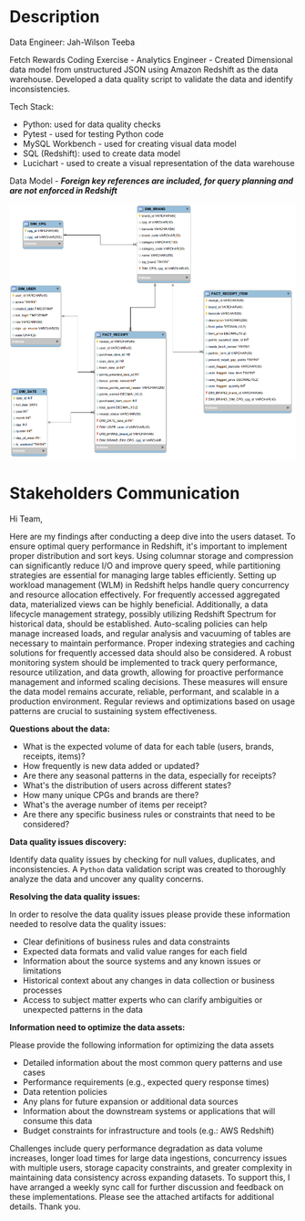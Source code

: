 # Description
Data Engineer: Jah-Wilson Teeba

Fetch Rewards Coding Exercise - Analytics Engineer - Created Dimensional data model from unstructured JSON using Amazon Redshift as the data warehouse. Developed a data quality script to validate the data and identify inconsistencies.

Tech Stack:
- Python: used for data quality checks
- Pytest - used for testing Python code
- MySQL Workbench - used for creating visual data model
- SQL (Redshift): used to create data model
- Lucichart - used to create a visual representation of the data warehouse

Data Model - ***Foreign key references are included, for query planning and are not enforced in Redshift***

![Project logo](data_warehouse_visual_model.png "Data Model")

# Stakeholders Communication

Hi Team,

Here are my findings after conducting a deep dive into the users dataset. To ensure optimal query performance in Redshift, it's important to implement proper distribution and sort keys. Using columnar storage and compression can significantly reduce I/O and improve query speed, while partitioning strategies are essential for managing large tables efficiently. Setting up workload management (WLM) in Redshift helps handle query concurrency and resource allocation effectively. For frequently accessed aggregated data, materialized views can be highly beneficial. Additionally, a data lifecycle management strategy, possibly utilizing Redshift Spectrum for historical data, should be established. Auto-scaling policies can help manage increased loads, and regular analysis and vacuuming of tables are necessary to maintain performance. Proper indexing strategies and caching solutions for frequently accessed data should also be considered. A robust monitoring system should be implemented to track query performance, resource utilization, and data growth, allowing for proactive performance management and informed scaling decisions. These measures will ensure the data model remains accurate, reliable, performant, and scalable in a production environment. Regular reviews and optimizations based on usage patterns are crucial to sustaining system effectiveness.

**Questions about the data:**
- What is the expected volume of data for each table (users, brands, receipts, items)?
- How frequently is new data added or updated?
- Are there any seasonal patterns in the data, especially for receipts?
- What's the distribution of users across different states?
- How many unique CPGs and brands are there?
- What's the average number of items per receipt?
- Are there any specific business rules or constraints that need to be considered?

**Data quality issues discovery:**

Identify data quality issues by checking for null values, duplicates, and inconsistencies. A `Python` data validation script was created to thoroughly analyze the data and uncover any quality concerns.

**Resolving the data quality issues:**

In order to resolve the data quality issues please provide these information needed to resolve data the quality issues:

- Clear definitions of business rules and data constraints
- Expected data formats and valid value ranges for each field
- Information about the source systems and any known issues or limitations
- Historical context about any changes in data collection or business processes
- Access to subject matter experts who can clarify ambiguities or unexpected patterns in the data

**Information need to optimize the data assets:**

Please provide the following information for optimizing the data assets

- Detailed information about the most common query patterns and use cases
- Performance requirements (e.g., expected query response times)
- Data retention policies
- Any plans for future expansion or additional data sources
- Information about the downstream systems or applications that will consume this data
- Budget constraints for infrastructure and tools (e.g.: AWS Redshift)


Challenges include query performance degradation as data volume increases, longer load times for large data ingestions, concurrency issues with multiple users, storage capacity constraints, and greater complexity in maintaining data consistency across expanding datasets. To support this, I have arranged a weekly sync call for further discussion and feedback on these implementations. Please see the attached artifacts for additional details. Thank you.
